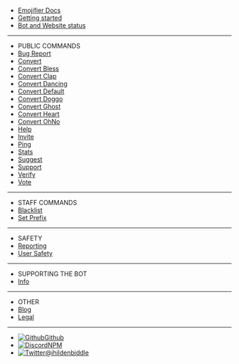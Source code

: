 - [Emojifier Docs](/)
- [Getting started](getting-started.md)
- [Bot and Website status](status.md)

---
- PUBLIC COMMANDS
- [Bug Report](all/bugreport.md)
- [Convert](all/convert.md)
- [Convert Bless](all/convertbless.md)
- [Convert Clap](all/convertclap.md)
- [Convert Dancing](all/convertdancing.md)
- [Convert Default](all/convertdefault.md)
- [Convert Doggo](all/convertdoggo.md)
- [Convert Ghost](all/convertghost.md)
- [Convert Heart](all/convertheart.md)
- [Convert OhNo](all/convertohno.md)
- [Help](all/help.md)
- [Invite](all/invite.md)
- [Ping](all/ping.md)
- [Stats](all/stats.md)
- [Suggest](all/suggest.md)
- [Support](all/support.md)
- [Verify](all/verify.md)
- [Vote](all/vote.md)

---

- STAFF COMMANDS
- [Blacklist](staff/blacklist.md)
- [Set Prefix](staff/setprefix.md)

---

- SAFETY
- [Reporting](safety/reporting.md)
- [User Safety](safety/usersafety.md)

---
- SUPPORTING THE BOT
- [Info](supporting/info.md)

---
- OTHER
- [Blog](other/blog.md)
- [Legal](other/legal.md)

---
- [![Github](https://icongram.jgog.in/simple/github.svg?color=808080&size=16)Github](https://github.com/badlydrawnletters/emojifier-docs)
- [![Discord](https://icongram.jgog.in/simple/npm.svg?colored&size=16)NPM](https://discord.gg/MTwj6wG)
- [![Twitter](https://icongram.jgog.in/simple/twitter.svg?colored&size=16)@jhildenbiddle](http://twitter.com/emojifierbot)
